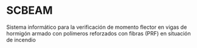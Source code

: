 # SCBEAM
Sistema informático para la verificación de momento flector en vigas de hormigón armado con polímeros reforzados con fibras (PRF) en situación de incendio
